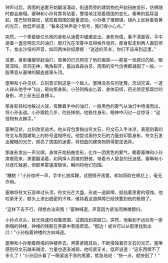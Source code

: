 钟声过后，周围的迷雾开始翻滚涌动，街道两旁的建筑物也开始扭曲变形，仿佛随时都会崩塌。塞琳和小孙背靠背站着，警惕地注视着周围的变化。塞琳的狐耳竖起，尾巴轻轻摆动，感知着周围的能量波动。小孙推了推眼镜，镜片上反射着昏黄的光芒，他低声说道：“看来这钟声是个信号，我们得小心点。”

突然，一个穿着破烂长袍的身影从迷雾中缓缓走出。身影佝偻，看不清面容，手中提着一盏忽明忽灭的油灯，那灯光在浓雾中显得格外诡异。那身影走到两人面前停下，发出沙哑的声音，如同两块砂纸摩擦：“迷途的羔羊，你们不该来到这里。”

说罢，身影缓缓举起油灯，昏黄的灯光照亮了他的面容——那是一张腐烂的脸，眼窝深陷，空洞无神，嘴角裂开，露出森森白牙。周围的空气仿佛都凝固了一般，一股寒意从塞琳的脚底直窜头顶。

塞琳和小孙见状，立刻意识到这是一个敌人。塞琳没有任何犹豫，念动咒语，一道火球从他手中飞出，砸向那身影。小孙则掏出匕首，身体前倾，目光锁定那腐烂的身影，冲上前去近身搏斗。

那身影轻松地躲过火球，挥舞着手中的油灯，一股黑色的雾气从油灯中喷涌而出，将小孙击退。小孙踉跄几步，险些摔倒，他稳住身形，眼神中闪过一丝惊讶：“这怪物有点棘手。”

塞琳见状，立刻改变战术。他从背包里掏出符文石，符文石入手冰凉，表面刻着的符文与周围建筑上的符号遥相呼应。他尝试用符文石的力量封印那身影，符文石发出耀眼的光芒，照亮了周围的迷雾，将扭曲的建筑物照得更加诡异。

那身影发出一声尖啸，身体开始扭曲变形，化作一团黑色的雾气，朝着塞琳和小孙席卷而来，黑雾翻滚着，如同择人而噬的野兽，带着令人窒息的压迫感。塞琳和小孙连忙躲避，但那黑雾速度极快，瞬间将他们包围。

“糟糕！”小孙惊呼一声，手中匕首挥舞，试图劈开黑雾，却如同砍在棉花上，毫无作用。

塞琳将符文石高举过头顶，符文光芒大盛，形成一道屏障，抵挡着黑雾的侵蚀。他咬紧牙关，额头上渗出细密的汗珠，维持着这道屏障已经快要到他的极限了。

“这样下去不行，得想办法突围！”塞琳喊道，声音因为紧张而微微颤抖。

小孙点点头，目光快速扫视着周围，试图找到突破口。突然，他看到不远处有一座倒塌的钟楼，钟楼的残骸在黑雾中若隐若现。“那边！或许可以从那里找到出口！”小孙指着钟楼的方向喊道。

塞琳和小孙朝着倒塌的钟楼奔去，黑雾紧随其后，不断侵蚀着符文石的光芒。塞琳感到符文石越来越烫，力量也逐渐减弱，他咬紧牙关，低声说道：“这东西撑不了多久了！”小孙回头看了一眼紧追不舍的黑雾，焦急地说：“快一点，就快到了！”
